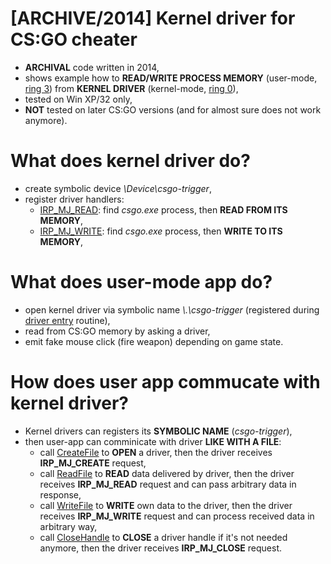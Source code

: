 # [ARCHIVE/2014] Kernel driver for CS:GO cheater
- **ARCHIVAL** code written in 2014,
- shows example how to **READ/WRITE PROCESS MEMORY** (user-mode, [ring 3](https://en.wikipedia.org/wiki/Protection_ring)) from **KERNEL DRIVER** (kernel-mode, [ring 0](https://en.wikipedia.org/wiki/Protection_ring)),
- tested on Win XP/32 only,
- **NOT** tested on later CS:GO versions (and for almost sure does not work anymore).

# What does kernel driver do?

  - create symbolic device *\\Device\\csgo-trigger*,
  - register driver handlers:
    - [IRP_MJ_READ](https://docs.microsoft.com/pl-pl/windows-hardware/drivers/kernel/irp-mj-read): find *csgo.exe* process, then **READ FROM ITS MEMORY**,
    - [IRP_MJ_WRITE](https://docs.microsoft.com/pl-pl/windows-hardware/drivers/kernel/irp-mj-write): find *csgo.exe* process, then **WRITE TO ITS MEMORY**,
  
# What does user-mode app do?

  - open kernel driver via symbolic name *\\.\csgo-trigger* (registered during [driver entry](https://docs.microsoft.com/en-us/windows-hardware/drivers/kernel/writing-a-driverentry-routine) routine),
  - read from CS:GO memory by asking a driver, 
  - emit fake mouse click (fire weapon) depending on game state.
  
# How does user app commucate with kernel driver?

  - Kernel drivers can registers its **SYMBOLIC NAME** (*csgo-trigger*),
  - then user-app can comminicate with driver **LIKE WITH A FILE**:
    - call [CreateFile](https://docs.microsoft.com/en-us/windows/win32/api/fileapi/nf-fileapi-createfilea) to **OPEN** a driver, then the driver receives **IRP_MJ_CREATE** request,
    - call [ReadFile](https://docs.microsoft.com/en-us/windows/win32/api/fileapi/nf-fileapi-readfile) to **READ** data delivered by driver, then the driver receives **IRP_MJ_READ** request and can pass arbitrary data in response,
    - call [WriteFile](https://docs.microsoft.com/en-us/windows/win32/api/fileapi/nf-fileapi-writefile) to **WRITE** own data to the driver, then the driver receives **IRP_MJ_WRITE** request and can process received data in arbitrary way,
    - call [CloseHandle](https://docs.microsoft.com/en-us/windows/win32/api/handleapi/nf-handleapi-closehandle) to **CLOSE** a driver handle if it's not needed anymore, then the driver receives **IRP_MJ_CLOSE** request.

